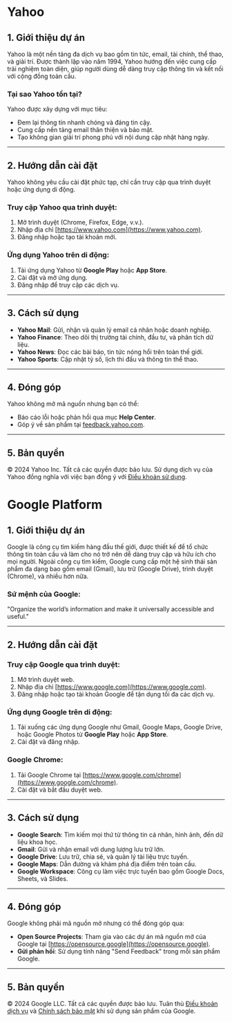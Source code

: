 # Yahoo 


## **1. Giới thiệu dự án**
Yahoo là một nền tảng đa dịch vụ bao gồm tin tức, email, tài chính, thể thao, và giải trí. Được thành lập vào năm 1994, Yahoo hướng đến việc cung cấp trải nghiệm toàn diện, giúp người dùng dễ dàng truy cập thông tin và kết nối với cộng đồng toàn cầu.

### **Tại sao Yahoo tồn tại?**
Yahoo được xây dựng với mục tiêu:
- Đem lại thông tin nhanh chóng và đáng tin cậy.
- Cung cấp nền tảng email thân thiện và bảo mật.
- Tạo không gian giải trí phong phú với nội dung cập nhật hàng ngày.

---

## **2. Hướng dẫn cài đặt**
Yahoo không yêu cầu cài đặt phức tạp, chỉ cần truy cập qua trình duyệt hoặc ứng dụng di động.

### **Truy cập Yahoo qua trình duyệt**:
1. Mở trình duyệt (Chrome, Firefox, Edge, v.v.).
2. Nhập địa chỉ [https://www.yahoo.com](https://www.yahoo.com).
3. Đăng nhập hoặc tạo tài khoản mới.

### **Ứng dụng Yahoo trên di động**:
1. Tải ứng dụng Yahoo từ **Google Play** hoặc **App Store**.
2. Cài đặt và mở ứng dụng.
3. Đăng nhập để truy cập các dịch vụ.

---

## **3. Cách sử dụng**
- **Yahoo Mail**: Gửi, nhận và quản lý email cá nhân hoặc doanh nghiệp.
- **Yahoo Finance**: Theo dõi thị trường tài chính, đầu tư, và phân tích dữ liệu.
- **Yahoo News**: Đọc các bài báo, tin tức nóng hổi trên toàn thế giới.
- **Yahoo Sports**: Cập nhật tỷ số, lịch thi đấu và thông tin thể thao.

---

## **4. Đóng góp**
Yahoo không mở mã nguồn nhưng bạn có thể:
- Báo cáo lỗi hoặc phản hồi qua mục **Help Center**.
- Góp ý về sản phẩm tại [feedback.yahoo.com](https://feedback.yahoo.com).

---

## **5. Bản quyền**
© 2024 Yahoo Inc. Tất cả các quyền được bảo lưu. Sử dụng dịch vụ của Yahoo đồng nghĩa với việc bạn đồng ý với [Điều khoản sử dụng](https://www.verizonmedia.com/policies/us/en/verizonmedia/terms/index.html).

# Google Platform

## **1. Giới thiệu dự án**
Google là công cụ tìm kiếm hàng đầu thế giới, được thiết kế để tổ chức thông tin toàn cầu và làm cho nó trở nên dễ dàng truy cập và hữu ích cho mọi người. Ngoài công cụ tìm kiếm, Google cung cấp một hệ sinh thái sản phẩm đa dạng bao gồm email (Gmail), lưu trữ (Google Drive), trình duyệt (Chrome), và nhiều hơn nữa.

### **Sứ mệnh của Google**:
"Organize the world’s information and make it universally accessible and useful."

---

## **2. Hướng dẫn cài đặt**
### **Truy cập Google qua trình duyệt**:
1. Mở trình duyệt web.
2. Nhập địa chỉ [https://www.google.com](https://www.google.com).
3. Đăng nhập hoặc tạo tài khoản Google để tận dụng tối đa các dịch vụ.

### **Ứng dụng Google trên di động**:
1. Tải xuống các ứng dụng Google như Gmail, Google Maps, Google Drive, hoặc Google Photos từ **Google Play** hoặc **App Store**.
2. Cài đặt và đăng nhập.

### **Google Chrome**:
1. Tải Google Chrome tại [https://www.google.com/chrome](https://www.google.com/chrome).
2. Cài đặt và bắt đầu duyệt web.

---

## **3. Cách sử dụng**
- **Google Search**: Tìm kiếm mọi thứ từ thông tin cá nhân, hình ảnh, đến dữ liệu khoa học.
- **Gmail**: Gửi và nhận email với dung lượng lưu trữ lớn.
- **Google Drive**: Lưu trữ, chia sẻ, và quản lý tài liệu trực tuyến.
- **Google Maps**: Dẫn đường và khám phá địa điểm trên toàn cầu.
- **Google Workspace**: Công cụ làm việc trực tuyến bao gồm Google Docs, Sheets, và Slides.

---

## **4. Đóng góp**
Google không phải mã nguồn mở nhưng có thể đóng góp qua:
- **Open Source Projects**: Tham gia vào các dự án mã nguồn mở của Google tại [https://opensource.google](https://opensource.google).
- **Gửi phản hồi**: Sử dụng tính năng "Send Feedback" trong mỗi sản phẩm Google.

---

## **5. Bản quyền**
© 2024 Google LLC. Tất cả các quyền được bảo lưu. Tuân thủ [Điều khoản dịch vụ](https://policies.google.com/terms) và [Chính sách bảo mật](https://policies.google.com/privacy) khi sử dụng sản phẩm của Google.
